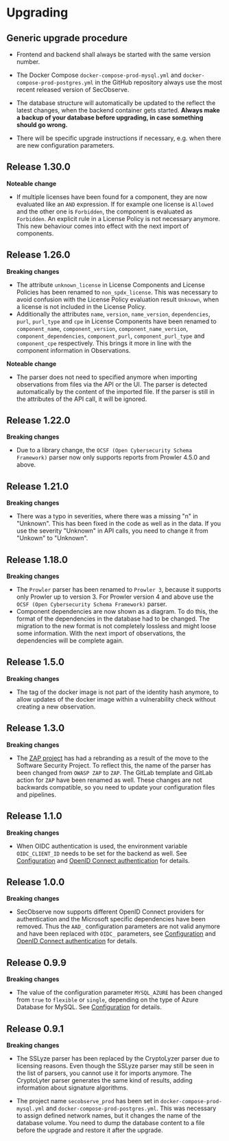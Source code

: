 # Upgrading

## Generic upgrade procedure

* Frontend and backend shall always be started with the same version number. 

* The Docker Compose `docker-compose-prod-mysql.yml` and `docker-compose-prod-postgres.yml` in the GitHub repository always use the most recent released version of SecObserve.

* The database structure will automatically be updated to the reflect the latest changes, when the backend container gets started. **Always make a backup of your database before upgrading, in case something should go wrong.**

* There will be specific upgrade instructions if necessary, e.g. when there are new configuration parameters.

## Release 1.30.0

**Noteable change**

* If multiple licenses have been found for a component, they are now evaluated like an `AND` expression. If for example one license is `Allowed` and the other one is `Forbidden`, the component is evaluated as `Forbidden`. An explicit rule in a License Policy is not necessary anymore. This new behaviour comes into effect with the next import of components.

## Release 1.26.0

**Breaking changes**

* The attribute `unknown_license` in License Components and License Policies has been renamed to `non_spdx_license`. This was necessary to avoid confusion with the License Policy evaluation result `Unknown`, when a license is not included in the License Policy.
* Additionally the attributes `name`, `version`, `name_version`, `dependencies`, `purl`, `purl_type` and `cpe` in License Components have been renamed to `component_name`, `component_version`, `component_name_version`, `component_dependencies`, `component_purl`, `component_purl_type` and `component_cpe` respectively. This brings it more in line with the component information in Observations.

**Noteable change**

* The parser does not need to specified anymore when importing observations from files via the API or the UI. The parser is detected automatically by the content of the imported file. If the parser is still in the attributes of the API call, it will be ignored.

## Release 1.22.0

**Breaking changes**

* Due to a library change, the `OCSF (Open Cybersecurity Schema Framework)` parser now only supports reports from Prowler 4.5.0 and above.


## Release 1.21.0

**Breaking changes**

* There was a typo in severities, where there was a missing "n" in "Unknown". This has been fixed in the code as well as in the data. If you use the severity "Unknown" in API calls, you need to change it from "Unkown" to "Unknown".


## Release 1.18.0

**Breaking changes**

* The `Prowler` parser has been renamed to `Prowler 3`, because it supports only Prowler up to version 3. For Prowler version 4 and above use the `OCSF (Open Cybersecurity Schema Framework)` parser.
* Component dependencies are now shown as a diagram. To do this, the format of the dependencies in the database had to be changed. The migration to the new format is not completely lossless and might loose some information. With the next import of observations, the dependencies will be complete again.

## Release 1.5.0

**Breaking changes**

* The tag of the docker image is not part of the identity hash anymore, to allow updates of the docker image within a vulnerability check without creating a new observation.

## Release 1.3.0

**Breaking changes**

* The [ZAP project](https://www.zaproxy.org) has had a rebranding as a result of the move to the Software Security Project. To reflect this, the name of the parser has been changed from `OWASP ZAP` to `ZAP`. The GitLab template and GitLab action for `ZAP` have been renamed as well. These changes are not backwards compatible, so you need to update your configuration files and pipelines.

## Release 1.1.0

**Breaking changes**

* When OIDC authentication is used, the environment variable `OIDC_CLIENT_ID` needs to be set for the backend as well. See [Configuration](configuration.md) and [OpenID Connect authentication](../integrations/oidc_authentication.md) for details.

## Release 1.0.0

**Breaking changes**

* SecObserve now supports different OpenID Connect providers for authentication and the Microsoft specific dependencies have been removed. Thus the `AAD_` configuration parameters are not valid anymore and have been replaced with `OIDC_` parameters, see [Configuration](configuration.md) and [OpenID Connect authentication](../integrations/oidc_authentication.md) for details.

## Release 0.9.9

**Breaking changes**

* The value of the configuration parameter `MYSQL_AZURE` has been changed from `true` to `flexible` or `single`, depending on the type of Azure Database for MySQL. See [Configuration](configuration.md) for details.

## Release 0.9.1

**Breaking changes**

* The SSLyze parser has been replaced by the CryptoLyzer parser due to licensing reasons. Even though the SSLyze parser may still be seen in the list of parsers, you cannot use it for imports anymore. The CryptoLyter parser generates the same kind of results, adding information about signature algorithms.

* The project name `secobserve_prod` has been set in `docker-compose-prod-mysql.yml` and `docker-compose-prod-postgres.yml`. This was necessary to assign defined network names, but it changes the name of the database volume. You need to dump the database content to a file before the upgrade and restore it after the upgrade.
